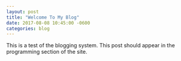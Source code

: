 ```yaml
---
layout: post
title: "Welcome To My Blog"
date: 2017-08-08 10:45:00 -0600
categories: blog
---
```


This is a test of the blogging system. This post should appear in the
programming section of the site.
